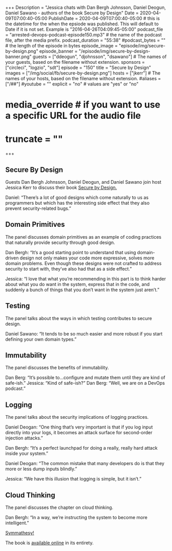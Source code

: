 +++
Description = "Jessica chats with Dan Bergh Johnsson, Daniel Deogun, Daniel Sawano - authors of the book Secure by Design"
Date = 2020-04-09T07:00:40-05:00
PublishDate = 2020-04-09T07:00:40-05:00 # this is the datetime for the when the epsiode was published. This will default to Date if it is not set. Example is "2016-04-26T04:09:45-05:00"
podcast_file = "arrested-devops-podcast-episode150.mp3" # the name of the podcast file, after the media prefix.
podcast_duration = "55:38"
#podcast_bytes = "" # the length of the episode in bytes
episode_image = "episode/img/secure-by-design.png"
episode_banner = "/episode/img/secure-by-design-banner.png"
guests = ["ddeogun", "djohnsson", "dsawano"] # The names of your guests, based on the filename without extension.
sponsors = ["circleci", "logzio", "sdt"]
episode = "150"
title = "Secure by Design"
images = ["/img/social/fb/secure-by-design.png"]
hosts = ["jkerr"] # The names of your hosts, based on the filename without extension.
#aliases = ["/##"]
#youtube = ""
explicit = "no" # values are "yes" or "no"
# media_override # if you want to use a specific URL for the audio file
# truncate = ""
+++

## Secure By Design

Guests Dan Bergh Johnsson, Daniel Deogun, and Daniel Sawano join host Jessica Kerr to discuss their book [Secure by Design.](https://secure-by-design.io/)

Daniel: “There’s a lot of good designs which come naturally to us as programmers but which has the interesting side effect that they also prevent security-related bugs.”

## Domain Primitives

The panel discusses domain primitives as an example of coding practices that naturally provide security through good design.

Dan Bergh: “It’s a good starting point to understand that using domain-driven design not only makes your code more expressive, solves more domain problems. Even though these designs were not crafted to address security to start with, they’ve also had that as a side effect.”

Jessica: “I love that what you’re recommending in this part is to think harder about what you do want in the system, express that in the code, and suddenly a bunch of things that you don’t want in the system just aren’t.”

## Testing

The panel talks about the ways in which testing contributes to secure design.

Daniel Sawano: “It tends to be so much easier and more robust if you start defining your own domain types.”

## Immutability

The panel discusses the benefits of immutability.

Dan Berg: “It’s possible to...configure and mutate them until they are kind of safe-ish.”
Jessica: “Kind of safe-ish?”
Dan Berg: “Well, we are on a DevOps podcast.”

## Logging

The panel talks about the security implications of logging practices.

Daniel Deogan: “One thing that’s very important is that if you log input directly into your logs, it becomes an attack surface for second-order injection attacks.”

Dan Bergh: “It’s a perfect launchpad for doing a really, really hard attack inside your system.”

Daniel Deogan: “The common mistake that many developers do is that they more or less dump inputs blindly.”

Jessica: “We have this illusion that logging is simple, but it isn’t.”

## Cloud Thinking

The panel discusses the chapter on cloud thinking.

Dan Bergh: “In a way, we’re instructing the system to become more intelligent.”

[Symmathesy!](https://blog.jessitron.com/2018/10/25/symmathecist-n/)

The book is [available online](https://www.manning.com/books/secure-by-design?a_aid=sawano&a_bid=0b3fac80&chan=g) in its entirety.
